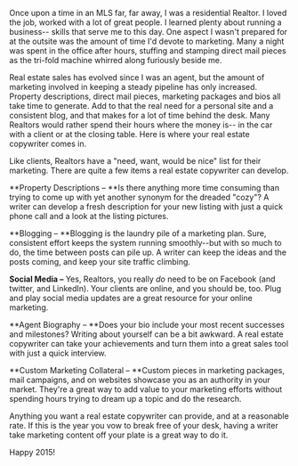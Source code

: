Once upon a time in an MLS far, far away, I was a residential Realtor. I loved the job, worked with a lot of great people. I learned plenty about running a business-- skills that serve me to this day. One aspect I wasn't prepared for at the outsite was the amount of time I'd devote to marketing. Many a night was spent in the office after hours, stuffing and stamping direct mail pieces as the tri-fold machine whirred along furiously beside me. 

Real estate sales has evolved since I was an agent, but the amount of marketing involved in keeping a steady pipeline has only increased. Property descriptions, direct mail pieces, marketing packages and bios all take time to generate. Add to that the real need for a personal site and a consistent blog, and that makes for a lot of time behind the desk. Many Realtors would rather spend their hours where the money is-- in the car with a client or at the closing table. Here is where your real estate copywriter comes in. 

Like  clients, Realtors have a "need, want, would be nice" list for their marketing. There are quite a few items a real estate copywriter can develop.

**Property Descriptions – **Is there anything more time consuming than trying to come up with yet another synonym for the dreaded "cozy"? A writer can develop a fresh description for your new listing with just a quick phone call and a look at the listing pictures. 

**Blogging – **Blogging is the laundry pile of a marketing plan. Sure, consistent effort keeps the system running smoothly--but with so much to do, the time between posts can pile up. A writer can keep the ideas and the posts coming, and keep your site traffic climbing.

**Social Media –** Yes, Realtors, you really _do_ need to be on Facebook (and twitter, and LinkedIn). Your clients are online, and you should be, too. Plug and play social media updates are a great resource for your online marketing.
 
**Agent Biography – **Does your bio include your most recent successes and milestones? Writing about yourself can be a bit awkward. A real estate copywriter can take your achievements and turn them into a great sales tool with just a quick interview. 
 
**Custom Marketing Collateral – **Custom pieces in marketing packages, mail campaigns, and on websites showcase you as an authority in your market. They're a great way to add value to your marketing efforts without spending hours trying to dream up a topic and do the research. 

Anything you want a real estate copywriter can provide, and at a reasonable rate. If this is the year you vow to break free of your desk, having a writer take marketing content off your plate is a great way to do it. 

Happy 2015!
